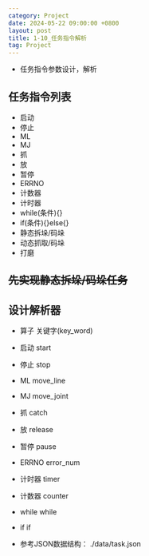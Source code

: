 ```yaml
---
category: Project
date: 2024-05-22 09:00:00 +0800
layout: post
title: 1-10_任务指令解析
tag: Project
---
```


+ 任务指令参数设计，解析

## 任务指令列表

+ 启动
+ 停止
+ ML
+ MJ
+ 抓
+ 放
+ 暂停
+ ERRNO
+ 计数器
+ 计时器
+ while(条件){}
+ if(条件){}else{}
+ 静态拆垛/码垛
+ 动态抓取/码垛
+ 打磨

## ~~先实现静态拆垛/码垛任务~~

## 设计解析器

+ 算子      关键字(key_word)    
+ 启动      start           
+ 停止      stop
+ ML        move_line
+ MJ        move_joint
+ 抓        catch
+ 放        release
+ 暂停      pause
+ ERRNO     error_num
+ 计时器    timer
+ 计数器    counter
+ while     while
+ if        if

+ 参考JSON数据结构： ./data/task.json